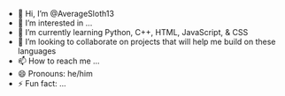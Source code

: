 - 👋 Hi, I’m @AverageSloth13
- 👀 I’m interested in ...
- 🌱 I’m currently learning Python, C++, HTML, JavaScript, & CSS
- 💞️ I’m looking to collaborate on projects that will help me build on these languages
- 📫 How to reach me ...
- 😄 Pronouns: he/him
- ⚡ Fun fact: ...

<!---
AverageSloth13/AverageSloth13 is a ✨ special ✨ repository because its `README.md` (this file) appears on your GitHub profile.
You can click the Preview link to take a look at your changes.
--->
